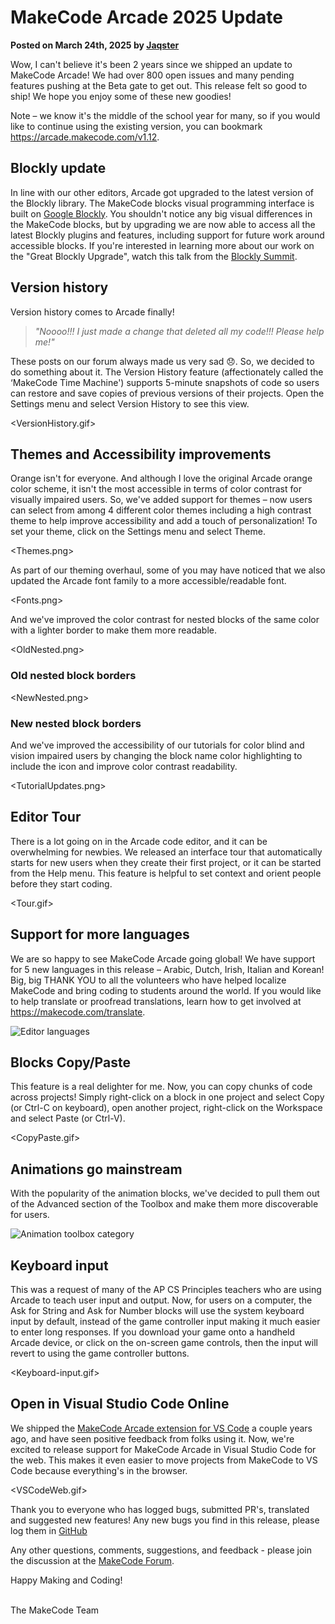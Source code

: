 # MakeCode Arcade 2025 Update

**Posted on March 24th, 2025 by [Jaqster](https://github.com/jaqster)**

Wow, I can't believe it's been 2 years since we shipped an update to MakeCode Arcade! We had over 800 open issues and many pending features pushing at the Beta gate to get out. This release felt so good to ship! We hope you enjoy some of these new goodies!

Note – we know it's the middle of the school year for many, so if you would like to continue using the existing version, you can bookmark https://arcade.makecode.com/v1.12. 

## Blockly update

In line with our other editors, Arcade got upgraded to the latest version of the Blockly library. The MakeCode blocks visual programming interface is built on [Google 
Blockly](https://developers.google.com/blockly). You shouldn't notice any big visual differences in the MakeCode blocks, but by upgrading we are now able to access all the latest Blockly plugins and features, including support for future work around accessible blocks. If you're interested in learning more about our work on the "Great Blockly Upgrade", watch this talk from the [Blockly Summit](https://youtu.be/SoXN61lSL9U).

## Version history

Version history comes to Arcade finally!

>_"Noooo!!! I just made a change that deleted all my code!!! Please help me!"_

These posts on our forum always made us very sad 😞. So, we decided to do something about it. The Version History feature (affectionately called the ‘MakeCode Time Machine') supports 5-minute snapshots of code so users can restore and save copies of previous versions of their projects. Open the Settings menu and select Version History to see this view.

<VersionHistory.gif>

## Themes and Accessibility improvements

Orange isn't for everyone. And although I love the original Arcade orange color scheme, it isn't the most accessible in terms of color contrast for visually impaired users. So, we've added support for themes – now users can select from among 4 different color themes including a high contrast theme to help improve accessibility and add a touch of personalization! To set your theme, click on the Settings menu and select Theme.

<Themes.png>

As part of our theming overhaul, some of you may have noticed that we also updated the Arcade font family to a more accessible/readable font.

<Fonts.png>

And we've improved the color contrast for nested blocks of the same color with a lighter border to make them more readable.

<OldNested.png>

### Old nested block borders

<NewNested.png>

### New nested block borders

And we've improved the accessibility of our tutorials for color blind and vision impaired users by changing the block name color highlighting to include the icon and improve color contrast readability.

<TutorialUpdates.png>

## Editor Tour

There is a lot going on in the Arcade code editor, and it can be overwhelming for newbies. We released an interface tour that automatically starts for new users when they create their first project, or it can be started from the Help menu. This feature is helpful to set context and orient people before they start coding.

<Tour.gif>

## Support for more languages

We are so happy to see MakeCode Arcade going global! We have support for 5 new languages in this release – Arabic, Dutch, Irish, Italian and Korean! Big, big THANK YOU to all the volunteers who have helped localize MakeCode and bring coding to students around the world. If you would like to help translate or proofread translations, learn how to get involved at https://makecode.com/translate. 

![Editor languages](/static/blog/arcade/update-mar-2025/editor-languages.png)

## Blocks Copy/Paste

This feature is a real delighter for me. Now, you can copy chunks of code across projects! Simply right-click on a block in one project and select Copy (or Ctrl-C on keyboard), open another project, right-click on the Workspace and select Paste (or Ctrl-V).

<CopyPaste.gif>

## Animations go mainstream

With the popularity of the animation blocks, we've decided to pull them out of the Advanced section of the Toolbox and make them more discoverable for users.

![Animation toolbox category](/static/blog/arcade/update-mar-2025/toolbox.png)

## Keyboard input

This was a request of many of the AP CS Principles teachers who are using Arcade to teach user input and output. Now, for users on a computer, the Ask for String and Ask for Number blocks will use the system keyboard input by default, instead of the game controller input making it much easier to enter long responses. If you download your game onto a handheld Arcade device, or click on the on-screen game controls, then the input will revert to using the game controller buttons.

<Keyboard-input.gif>

## Open in Visual Studio Code Online

We shipped the [MakeCode Arcade extension for VS Code]( https://makecode.com/blog/arcade/vscode-extension) a couple years ago, and have seen positive feedback from folks using it. Now, we're excited to release support for MakeCode Arcade in Visual Studio Code for the web. This makes it even easier to move projects from MakeCode to VS Code because everything's in the browser.

<VSCodeWeb.gif>

Thank you to everyone who has logged bugs, submitted PR's, translated and suggested new features! Any new bugs you find in this release, please log them in [GitHub](https://github.com/Microsoft/pxt-arcade/issues)

Any other questions, comments, suggestions, and feedback - please join the discussion at the
[MakeCode Forum](https://forum.makecode.com).

Happy Making and Coding!

<br/>
The MakeCode Team